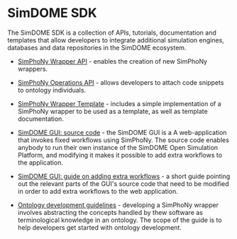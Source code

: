 # SimDOME SDK

The SimDOME SDK is a collection of APIs, tutorials, documentation and templates that allow developers to integrate additional simulation engines, databases and data repositories in the SimDOME ecosystem.

- [SimPhoNy Wrapper API](https://simphony.readthedocs.io/en/v4.0.0/developers/wrappers.html) - enables the creation of new SimPhoNy wrappers.

- [SimPhoNy Operations API](https://simphony.readthedocs.io/en/v4.0.0/developers/operations.html) - allows developers to attach code snippets to ontology individuals.

- [SimPhoNy Wrapper Template](https://github.com/simphony/wrapper-development) - includes a simple implementation of a SimPhoNy wrapper to be used as a template, as well as template documentation.

- [SimDOME GUI: source code](https://github.com/H2020-SimDOME/GUI) - the SimDOME GUI is a A web-application that invokes fixed workflows using SimPhoNy​. The source code enables anybody to run their own instance of the SimDOME Open Simulation Platform, and modifying it makes it possible to add extra workflows to the application.

- [SimDOME GUI: guide on adding extra workflows](https://github.com/H2020-SimDOME/GUI/blob/main/README.md#architecture-and-information-flow) - a short guide pointing out the relevant parts of the GUI's source code that need to be modified in order to add extra workflows to the web application. 

- [Ontology development guidelines](https://github.com/H2020-SimDOME/ontodev) - developing a SimPhoNy wrapper involves abstracting the concepts handled by thew software as terminological knowledge in an ontology. The scope of the guide is to help developers get started with ontology development.





